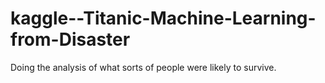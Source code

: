 # kaggle--Titanic-Machine-Learning-from-Disaster
Doing the analysis of what sorts of people were likely to survive.
